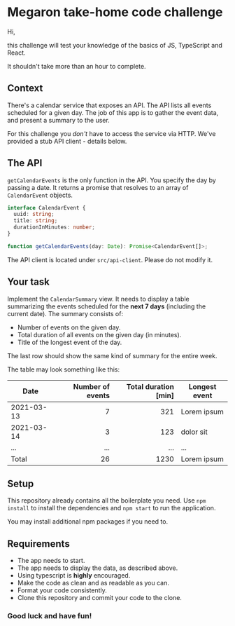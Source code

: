 # Megaron take-home code challenge

Hi,

this challenge will test your knowledge of the basics of JS, TypeScript and React.

It shouldn't take more than an hour to complete.

## Context

There's a calendar service that exposes an API. The API lists all events scheduled for a given day. The
job of this app is to gather the event data, and present a summary to the user.

For this challenge you *don't* have to access the service via HTTP. We've provided a stub API client - details below.

## The API

`getCalendarEvents` is the only function in the API. You specify the day by passing a date. It returns a promise that
resolves to an array of `CalendarEvent` objects.

```ts
interface CalendarEvent {
  uuid: string;
  title: string;
  durationInMinutes: number;
}

function getCalendarEvents(day: Date): Promise<CalendarEvent[]>;
```

The API client is located under `src/api-client`. Please do not modify it.

## Your task

Implement the `CalendarSummary` view. It needs to display a table summarizing the events scheduled for the **next 7 days**
(including the current date). The summary consists of:

- Number of events on the given day.
- Total duration of all events on the given day (in minutes).
- Title of the longest event of the day.

The last row should show the same kind of summary for the entire week.

The table may look something like this:

| Date       | Number of events | Total duration [min] | Longest event |
| ---------- | ---------------: | -------------------: | ------------- |
| 2021-03-13 |                7 |                  321 | Lorem ipsum   |
| 2021-03-14 |                3 |                  123 | dolor sit     |
| ...        |              ... |                  ... | ...           |
| Total      |               26 |                 1230 | Lorem ipsum   |

## Setup

This repository already contains all the boilerplate you need. Use `npm install` to install the dependencies and `npm start` to run the application.

You may install additional npm packages if you need to.

## Requirements

- The app needs to start.
- The app needs to display the data, as described above.
- Using typescript is **highly** encouraged.
- Make the code as clean and as readable as you can.
- Format your code consistently.
- Clone this repository and commit your code to the clone.

### Good luck and have fun!
